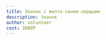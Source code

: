 ```yaml
---
title: Значок с желто-синем сердцем
description: Значок
author: volunteer
cost: 3000₸
---
```

